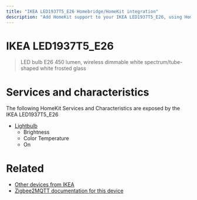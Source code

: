 ```yaml
---
title: "IKEA LED1937T5_E26 Homebridge/HomeKit integration"
description: "Add HomeKit support to your IKEA LED1937T5_E26, using Homebridge, Zigbee2MQTT and homebridge-z2m."
---
```

<!---
This file has been GENERATED using src/docgen/docgen.ts
DO NOT EDIT THIS FILE MANUALLY!
-->
# IKEA LED1937T5_E26
> LED bulb E26 450 lumen, wireless dimmable white spectrum/tube-shaped white frosted glass


# Services and characteristics
The following HomeKit Services and Characteristics are exposed by
the IKEA LED1937T5_E26

* [Lightbulb](../../light.md)
  * Brightness
  * Color Temperature
  * On


# Related
* [Other devices from IKEA](../index.md#ikea)
* [Zigbee2MQTT documentation for this device](https://www.zigbee2mqtt.io/devices/LED1937T5_E26.html)